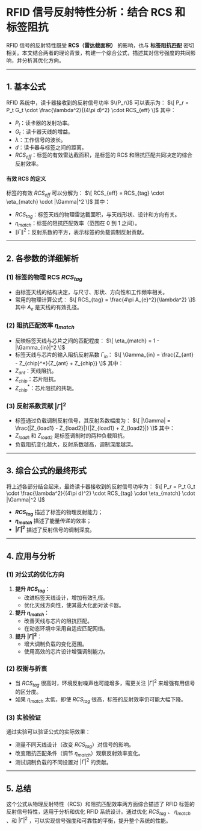 # RFID 信号反射特性分析：结合 RCS 和标签阻抗

RFID 信号的反射特性既受 **RCS（雷达截面积）** 的影响，也与 **标签阻抗匹配** 密切相关。本文结合两者的理论背景，构建一个综合公式，描述其对信号强度的共同影响，并分析其优化方向。

---

## 1. 基本公式

RFID 系统中，读卡器接收到的反射信号功率 $\(P_r\)$ 可以表示为：
$\[
P_r = P_t G_t \cdot \frac{\lambda^2}{(4\pi d)^2} \cdot RCS_{eff}
\]$
其中：
- $P_t$：读卡器的发射功率。
- $G_t$：读卡器天线的增益。
- $\lambda$：工作信号的波长。
- $d$：读卡器与标签之间的距离。
- $RCS_{eff}$：标签的有效雷达截面积，是标签的 RCS 和阻抗匹配共同决定的综合反射效率。

#### **有效 RCS 的定义**
标签的有效 $RCS_{eff}$ 可以分解为：
$\[
RCS_{eff} = RCS_{tag} \cdot \eta_{match} \cdot |\Gamma|^2
\]$
其中：
- $RCS_{tag}$：标签天线的物理雷达截面积，与天线形状、设计和方向有关。
- $\eta_{match}$：标签的阻抗匹配效率（范围在 0 到 1 之间）。
- $\|\Gamma\|^2$：反射系数的平方，表示标签的负载调制反射贡献。

---

## 2. 各参数的详细解析

### (1) 标签的物理 RCS $RCS_{tag}$ 
- 由标签天线的结构决定，与尺寸、形状、方向性和工作频率相关。
- 常用的物理计算公式：
$\[
RCS_{tag} = \frac{4\pi A_{e}^2}{\lambda^2}
\]$
其中 $A_e$ 是天线的有效孔径。

### (2) 阻抗匹配效率 $\eta_{match}$
- 反映标签天线与芯片之间的匹配程度：
$\[
\eta_{match} = 1 - |\Gamma_{in}|^2
\]$
- 标签天线与芯片的输入阻抗反射系数 $\Gamma_{in}$：
$\[
\Gamma_{in} = \frac{Z_{ant} - Z_{chip}^*}{Z_{ant} + Z_{chip}}
\]$
其中：
- $Z_{ant}$：天线阻抗。
- $Z_{chip}$：芯片阻抗。
- $Z_{chip}^*$：芯片阻抗的共轭。

### (3) 反射系数贡献 $|\Gamma|^2$
- 标签通过负载调制反射信号，其反射系数幅度为：
$\[
|\Gamma| = \frac{|Z_{load1} - Z_{load2}|}{|Z_{load1} + Z_{load2}|}
\]$
其中：
- $Z_{load1}$ 和 $Z_{load2}$ 是标签调制时的两种负载阻抗。
- 负载阻抗变化越大，反射系数越高，调制深度越深。

---

## 3. 综合公式的最终形式

将上述各部分结合起来，最终读卡器接收到的反射信号功率为：
$\[
P_r = P_t G_t \cdot \frac{\lambda^2}{(4\pi d)^2} \cdot RCS_{tag} \cdot \eta_{match} \cdot |\Gamma|^2
\]$
- **$RCS_{tag}$** 描述了标签的物理反射能力；
- **$\eta_{match}$** 描述了能量传递的效率；
- **$|\Gamma|^2$** 描述了反射信号的调制深度。

---

## 4. 应用与分析

### **(1) 对公式的优化方向**
1. **提升 $RCS_{tag}$**：
   - 改进标签天线设计，增加有效孔径。
   - 优化天线方向性，使其最大化面对读卡器。
2. **提升 $\eta_{match}$**：
   - 改善天线与芯片的阻抗匹配。
   - 在动态环境中采用自适应匹配网络。
3. **提升 $|\Gamma|^2$**：
   - 增大调制负载的变化范围。
   - 使用高效的芯片设计增强调制能力。

### **(2) 权衡与折衷**
- 当 $RCS_{tag}$ 很高时，环境反射噪声也可能增多，需更关注 $|\Gamma|^2$ 来增强有用信号的区分度。
- 如果 $\eta_{match}$ 太低，即使 $RCS_{tag}$ 很高，标签的反射效率仍可能大幅下降。

### **(3) 实验验证**
通过实验可以验证公式的实际效果：
- 测量不同天线设计（改变 $RCS_{tag}$）对信号的影响。
- 改变阻抗匹配条件（调节 $\eta_{match}$）观察反射效率变化。
- 测试调制负载的不同设置对 $|\Gamma|^2$ 的贡献。

---

## 5. 总结

这个公式从物理反射特性（RCS）和阻抗匹配效率两方面综合描述了 RFID 标签的反射信号特性，适用于分析和优化 RFID 系统设计。通过优化 $RCS_{tag}$ 、 $\eta_{match}$  、和 $|\Gamma|^2$ ，可以实现信号强度和可靠性的平衡，提升整个系统的性能。

